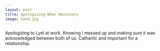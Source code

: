 ```yaml
---
layout: post
title: Apologizing When Necessary
image: hand.jpg
---
```


Apologizing to Lyel at work.  Knowing I messed up and making sure it was acknowledged between both of us.  Cathartic and important for a relationship.
